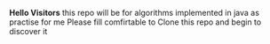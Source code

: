 **Hello Visitors**
this repo will be for algorithms implemented in java as practise for me 
Please fill comfirtable to Clone this repo and begin to discover it 

